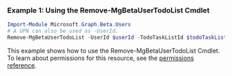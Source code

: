 ### Example 1: Using the Remove-MgBetaUserTodoList Cmdlet
```powershell
Import-Module Microsoft.Graph.Beta.Users
# A UPN can also be used as -UserId.
Remove-MgBetaUserTodoList -UserId $userId -TodoTaskListId $todoTaskListId
```
This example shows how to use the Remove-MgBetaUserTodoList Cmdlet.
To learn about permissions for this resource, see the [permissions reference](/graph/permissions-reference).
